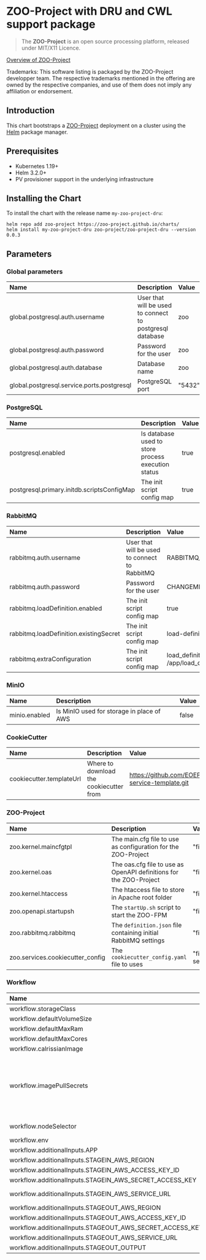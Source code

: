 # ZOO-Project with DRU and CWL support package

> The **ZOO-Project** is an open source processing platform, released under MIT/X11 Licence.

[Overview of ZOO-Project](http://zoo-project.org)

Trademarks: This software listing is packaged by the ZOO-Project developper team. The respective trademarks mentioned in the offering are owned by the respective companies, and use of them does not imply any affiliation or endorsement.

## Introduction

This chart bootstraps a [ZOO-Project](http://zoo-project.org) deployment on a cluster using the [Helm](https://helm.sh/) package manager.

## Prerequisites

 * Kubernetes 1.19+
 * Helm 3.2.0+
 * PV provisioner support in the underlying infrastructure

## Installing the Chart

To install the chart with the release name `my-zoo-project-dru`:

````
helm repo add zoo-project https://zoo-project.github.io/charts/
helm install my-zoo-project-dru zoo-project/zoo-project-dru --version 0.0.3
````

## Parameters

### Global parameters

| Name                                       | Description                                              | Value                    |
|:-------------------------------------------|:---------------------------------------------------------|:-------------------------|
| global.postgresql.auth.username            | User that will be used to connect to postgresql database | zoo                      |
| global.postgresql.auth.password            | Password for the user                                    | zoo                      |
| global.postgresql.auth.database            | Database name                                            | zoo                      |
| global.postgresql.service.ports.postgresql | PostgreSQL port                                          | "5432"                   |

### PostgreSQL

| Name                                       | Description                                              | Value                    |
|:-------------------------------------------|:---------------------------------------------------------|:-------------------------|
| postgresql.enabled                         | Is database used to store process execution status       | true                     |
| postgresql.primary.initdb.scriptsConfigMap | The init script config map                               | true                     |


### RabbitMQ

| Name                                       | Description                                              | Value                                        |
|:-------------------------------------------|:---------------------------------------------------------|:---------------------------------------------|
| rabbitmq.auth.username                     | User that will be used to connect to RabbitMQ            | RABBITMQ_USERNAME                            |
| rabbitmq.auth.password                     | Password for the user                                    | CHANGEME                                     |
| rabbitmq.loadDefinition.enabled            | The init script config map                               | true                                         |
| rabbitmq.loadDefinition.existingSecret     | The init script config map                               | load-definition                              |
| rabbitmq.extraConfiguration                | The init script config map                               | load_definitions = /app/load_definition.json |

### MinIO

| Name          | Description                                          | Value |
|:--------------|:-----------------------------------------------------|:------|
| minio.enabled | Is MinIO used for storage in place of AWS            | false |

### CookieCutter

| Name                     | Description                                          | Value                                               |
|:-------------------------|:-----------------------------------------------------|:----------------------------------------------------|
| cookiecutter.templateUrl | Where to download the cookiecutter from              | https://github.com/EOEPCA/proc-service-template.git |

### ZOO-Project

| Name                             | Description                                                        | Value                                                |
|:---------------------------------|:-------------------------------------------------------------------|:-----------------------------------------------------|
| zoo.kernel.maincfgtpl            | The main.cfg file to use as configuration for the ZOO-Project      | "files/zoo-kernel/main.cfg.tpl"                      |
| zoo.kernel.oas                   | The oas.cfg file to use as OpenAPI definitions for the ZOO-Project | "files/zoo-kernel/oas.cfg"                           |
| zoo.kernel.htaccess              | The htaccess file to store in Apache root folder                   | "files/zoo-kernel/htaccess"                          |
| zoo.openapi.startupsh            | The `startUp.sh` script to start the ZOO-FPM                       | "files/openapi/server/startUp.sh"                    |
| zoo.rabbitmq.rabbitmq            | The `definition.json` file containing initial RabbitMQ settings    | "files/rabbitmq/definitions.json"                    |
| zoo.services.cookiecutter_config | The `cookiecutter_config.yaml` file to uses                        | "files/zoo-services/assets/cookiecutter_config.yaml" |

### Workflow

| Name                                                     | Description                        | Value                                                                 |
|:---------------------------------------------------------|:-----------------------------------|:----------------------------------------------------------------------|
| workflow.storageClass                                    | The storage class used             | standard                                                              |
| workflow.defaultVolumeSize                               | The default volume size allocated  | 10190                                                                 |
| workflow.defaultMaxRam                                   | The default max ram allocated      | 1024                                                                  |
| workflow.defaultMaxCores                                 | The default max cores allocated    | 2                                                                     |
| workflow.calrissianImage                                 | The calrissian image version       | "terradue/calrissian:0.12.0"                                          |
| workflow.imagePullSecrets                                | ImagePullSecrets is an optional list of references to secrets for the processing namespace to use for pulling any of the images used by the processing pods. If specified, these secrets will be passed to individual puller implementations for them to use. For example, in the case of docker, only DockerConfig type secrets are honored. More info: https://kubernetes.io/docs/concepts/containers/images#specifying-imagepullsecrets-on-a-pod       | []                                          |
| workflow.nodeSelector                                    | Constrain on which nodes the processing pods are eligible to run based on the node label       | {}                                          |
| workflow.env                                             | Environmental variables for the processing pods       | {}                                          |
| workflow.additionalInputs.APP                            | The application name               | zoo-project-dru                                                       |
| workflow.additionalInputs.STAGEIN_AWS_REGION             | The stagein AWS region             | RegionOne                                                             |
| workflow.additionalInputs.STAGEIN_AWS_ACCESS_KEY_ID      | The stagein AWS access key id      | minio-admin                                                           |
| workflow.additionalInputs.STAGEIN_AWS_SECRET_ACCESS_KEY  | The stagein AWS secret access key  | minio-secret-password                                                 |
| workflow.additionalInputs.STAGEIN_AWS_SERVICE_URL        | The stagein AWS service url        | http://zoo-project-dru-minio.zp.svc.cluster.local:9000                |
| workflow.additionalInputs.STAGEOUT_AWS_REGION            | The stageout AWS region            | RegionOne                                                             |
| workflow.additionalInputs.STAGEOUT_AWS_ACCESS_KEY_ID     | The stageout AWS access key id     | minio-admin                                                           |
| workflow.additionalInputs.STAGEOUT_AWS_SECRET_ACCESS_KEY | The stageout AWS secret access key | minio-secret-password                                                 |
| workflow.additionalInputs.STAGEOUT_AWS_SERVICE_URL       | The stageout AWS secret access key | [minio-admin](http://zoo-project-dru-minio.zp.svc.cluster.local:9000) |
| workflow.additionalInputs.STAGEOUT_OUTPUT                | The location where to store output | s3://processingresults                                                |





